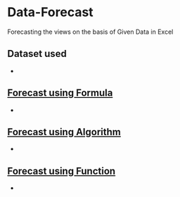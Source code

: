 # Data-Forecast
Forecasting the views on the basis of Given Data in Excel
## **Dataset used**
- <a href="https://github.com/sandeepkumar96674/Data-Forecast/blob/main/Forecasting.xlsx">

## **Forecast using Formula**
- <a href="https://github.com/sandeepkumar96674/Data-Forecast/blob/main/Forecast%20Using%20Formula.png">

## **Forecast using Algorithm**
- <a href="https://github.com/sandeepkumar96674/Data-Forecast/blob/main/Forecast%20Using%20Algorithm.png">

## **Forecast using Function**
- <a href="https://github.com/sandeepkumar96674/Data-Forecast/blob/main/Forecast%20Using%20Function.png">
